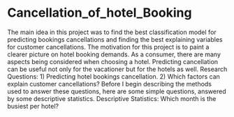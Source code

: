 # Cancellation_of_hotel_Booking
The main idea in this project was to find the best classification model for predicting bookings cancellations and finding the best explaining variables for customer cancellations. The motivation for this project is to paint a clearer picture on hotel booking demands. As a consumer, there are many aspects being considered when choosing a hotel. Predicting cancellation can be useful not only for the vacationer but for the hotels as well. Research Questions: 1) Predicting hotel bookings cancellation. 2) Which factors can explain customer cancellations? Before I begin describing the methods used to answer these questions, here are some simple questions, answered by some descriptive statistics. Descriptive Statistics: Which month is the busiest per hotel?
